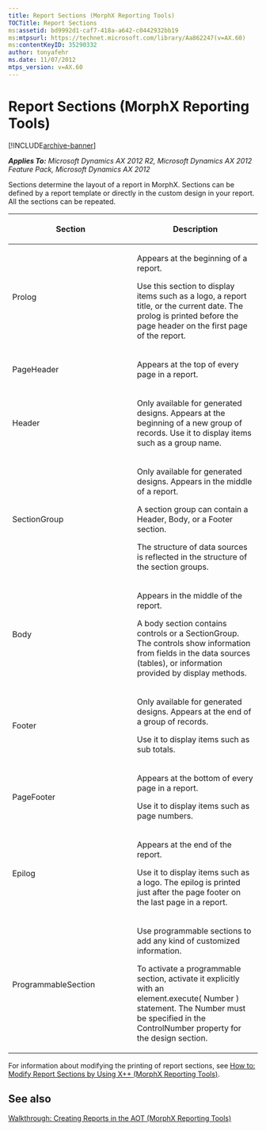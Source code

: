 ```yaml
---
title: Report Sections (MorphX Reporting Tools)
TOCTitle: Report Sections
ms:assetid: bd9992d1-caf7-418a-a642-c0442932bb19
ms:mtpsurl: https://technet.microsoft.com/library/Aa862247(v=AX.60)
ms:contentKeyID: 35290332
author: tonyafehr
ms.date: 11/07/2012
mtps_version: v=AX.60
---
```


# Report Sections (MorphX Reporting Tools) 


[!INCLUDE[archive-banner](includes/archive-banner.md)]


_**Applies To:** Microsoft Dynamics AX 2012 R2, Microsoft Dynamics AX 2012 Feature Pack, Microsoft Dynamics AX 2012_

Sections determine the layout of a report in MorphX. Sections can be defined by a report template or directly in the custom design in your report. All the sections can be repeated.

<table>
<colgroup>
<col style="width: 50%" />
<col style="width: 50%" />
</colgroup>
<thead>
<tr class="header">
<th><p>Section</p></th>
<th><p>Description</p></th>
</tr>
</thead>
<tbody>
<tr class="odd">
<td><p>Prolog</p></td>
<td><p>Appears at the beginning of a report.</p>
<p>Use this section to display items such as a logo, a report title, or the current date. The prolog is printed before the page header on the first page of the report.</p></td>
</tr>
<tr class="even">
<td><p>PageHeader</p></td>
<td><p>Appears at the top of every page in a report.</p></td>
</tr>
<tr class="odd">
<td><p>Header</p></td>
<td><p>Only available for generated designs. Appears at the beginning of a new group of records. Use it to display items such as a group name.</p></td>
</tr>
<tr class="even">
<td><p>SectionGroup</p></td>
<td><p>Only available for generated designs. Appears in the middle of a report.</p>
<p>A section group can contain a Header, Body, or a Footer section.</p>
<p>The structure of data sources is reflected in the structure of the section groups.</p></td>
</tr>
<tr class="odd">
<td><p>Body</p></td>
<td><p>Appears in the middle of the report.</p>
<p>A body section contains controls or a SectionGroup. The controls show information from fields in the data sources (tables), or information provided by display methods.</p></td>
</tr>
<tr class="even">
<td><p>Footer</p></td>
<td><p>Only available for generated designs. Appears at the end of a group of records.</p>
<p>Use it to display items such as sub totals.</p></td>
</tr>
<tr class="odd">
<td><p>PageFooter</p></td>
<td><p>Appears at the bottom of every page in a report.</p>
<p>Use it to display items such as page numbers.</p></td>
</tr>
<tr class="even">
<td><p>Epilog</p></td>
<td><p>Appears at the end of the report.</p>
<p>Use it to display items such as a logo. The epilog is printed just after the page footer on the last page in a report.</p></td>
</tr>
<tr class="odd">
<td><p>ProgrammableSection</p></td>
<td><p>Use programmable sections to add any kind of customized information.</p>
<p>To activate a programmable section, activate it explicitly with an element.execute( Number ) statement. The Number must be specified in the ControlNumber property for the design section.</p></td>
</tr>
</tbody>
</table>


For information about modifying the printing of report sections, see [How to: Modify Report Sections by Using X++ (MorphX Reporting Tools)](how-to-modify-report-sections-by-using-x-morphx-reporting-tools.md).

## See also

[Walkthrough: Creating Reports in the AOT (MorphX Reporting Tools)](walkthrough-creating-reports-in-the-aot-morphx-reporting-tools.md)

